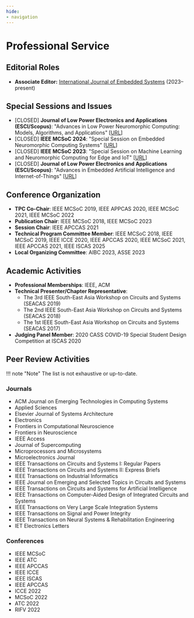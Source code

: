```yaml
---
hide:
- navigation
---
```


# Professional Service

## Editorial Roles
- **Associate Editor:** [International Journal of Embedded Systems](https://www.inderscience.com/jhome.php?jcode=ijes) (2023–present)

## Special Sessions and Issues

- [CLOSED] **Journal of Low Power Electronics and Applications (ESCI/Scopus)**: "Advances in Low Power Neuromorphic Computing: Models, Algorithms, and Applications" \[[URL](https://www.mdpi.com/journal/jlpea/special_issues/7YPFV6WSDS)\]
- [CLOSED] **IEEE MCSoC 2024**: "Special Session on Embedded Neuromorphic Computing Systems" \[[URL](https://mcsoc-forum.org/site/index.php/embedded-neuromorphic-computing-systems/)\]
- [CLOSED] **IEEE MCSoC 2023**: "Special Session on Machine Learning and Neuromorphic Computing for Edge and IoT" \[[URL](https://mcsoc-forum.org/site/index.php/machine-learning-and-neuromorphic-computing-for-edge-and-iot/)\]
- [CLOSED] **Journal of Low Power Electronics and Applications (ESCI/Scopus)**: "Advances in Embedded Artificial Intelligence and Internet-of-Things" \[[URL](https://www.mdpi.com/journal/jlpea/special_issues/DU85TF44GS)\]

## Conference Organization

- **TPC Co-Chair**: IEEE MCSoC 2019, IEEE APPCAS 2020, IEEE MCSoC 2021, IEEE MCSoC 2022
- **Publication Chair**: IEEE MCSoC 2018, IEEE MCSoC 2023
- **Session Chair**: IEEE APCCAS 2021
- **Technical Program Committee Member**: IEEE MCSoC 2018, IEEE MCSoC 2019, IEEE ICCE 2020, IEEE APCCAS 2020, IEEE MCSoC 2021, IEEE APCCAS 2021, IEEE ISCAS 2025
- **Local Organizing Committee**: AIBC 2023, ASSE 2023

## Academic Activities

- **Professional Memberships**: IEEE, ACM
- **Technical Presenter/Chapter Representative**:
  - The 3rd IEEE South-East Asia Workshop on Circuits and Systems (SEACAS 2019)
  - The 2nd IEEE South-East Asia Workshop on Circuits and Systems (SEACAS 2018)
  - The 1st IEEE South-East Asia Workshop on Circuits and Systems (SEACAS 2017)
- **Judging Panel Member**: 2020 CASS COVID-19 Special Student Design Competition at ISCAS 2020

## Peer Review Activities

!!! note "Note"
    The list is not exhaustive or up-to-date.

### Journals

- ACM Journal on Emerging Technologies in Computing Systems
- Applied Sciences
- Elsevier Journal of Systems Architecture
- Electronics
- Frontiers in Computational Neuroscience
- Frontiers in Neuroscience
- IEEE Access
- Journal of Supercomputing
- Microprocessors and Microsystems
- Microelectronics Journal
- IEEE Transactions on Circuits and Systems I: Regular Papers
- IEEE Transactions on Circuits and Systems II: Express Briefs
- IEEE Transactions on Industrial Informatics
- IEEE Journal on Emerging and Selected Topics in Circuits and Systems
- IEEE Transactions on Circuits and Systems for Artificial Intelligence
- IEEE Transactions on Computer-Aided Design of Integrated Circuits and Systems
- IEEE Transactions on Very Large Scale Integration Systems
- IEEE Transactions on Signal and Power Integrity
- IEEE Transactions on Neural Systems & Rehabilitation Engineering
- IET Electronics Letters

### Conferences

- IEEE MCSoC 
- IEEE ATC 
- IEEE APCCAS 
- IEEE ICCE 
- IEEE ISCAS 
- IEEE APCCAS 
- ICCE 2022
- MCSoC 2022
- ATC 2022
- RIFV 2022
